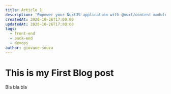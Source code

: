 ```yaml
---
title: Article 1
description: 'Empower your NuxtJS application with @nuxt/content module: write in a content/ directory and fetch your Markdown, JSON, YAML and CSV files through a MongoDB like API, acting as a Git-based Headless CMS.'
createdAt: 2020-10-26T17:00:00
updatedAt: 2020-10-26T17:00:00
tags:
  - front-end
  - back-end
  - devops
author: giovane-souza
---
```

# This is my First Blog post

Bla bla bla
